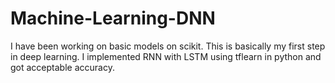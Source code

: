 # Machine-Learning-DNN
I have been working on basic models on scikit. This is basically my first step in deep learning. I implemented RNN with LSTM using tflearn in python and got acceptable accuracy.
